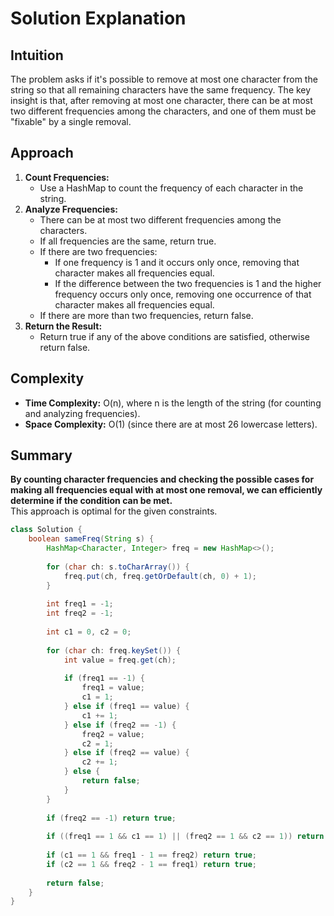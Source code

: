 # Solution Explanation

## Intuition
The problem asks if it's possible to remove at most one character from the string so that all remaining characters have the same frequency. The key insight is that, after removing at most one character, there can be at most two different frequencies among the characters, and one of them must be "fixable" by a single removal.

## Approach
1. **Count Frequencies:**  
   - Use a HashMap to count the frequency of each character in the string.
2. **Analyze Frequencies:**  
   - There can be at most two different frequencies among the characters.
   - If all frequencies are the same, return true.
   - If there are two frequencies:
     - If one frequency is 1 and it occurs only once, removing that character makes all frequencies equal.
     - If the difference between the two frequencies is 1 and the higher frequency occurs only once, removing one occurrence of that character makes all frequencies equal.
   - If there are more than two frequencies, return false.
3. **Return the Result:**  
   - Return true if any of the above conditions are satisfied, otherwise return false.

## Complexity
- **Time Complexity:** O(n), where n is the length of the string (for counting and analyzing frequencies).
- **Space Complexity:** O(1) (since there are at most 26 lowercase letters).

## Summary
**By counting character frequencies and checking the possible cases for making all frequencies equal with at most one removal, we can efficiently determine if the condition can be met.**  
This approach is optimal for the given constraints.

```java
class Solution {
    boolean sameFreq(String s) {
        HashMap<Character, Integer> freq = new HashMap<>();
        
        for (char ch: s.toCharArray()) {
            freq.put(ch, freq.getOrDefault(ch, 0) + 1);
        }
        
        int freq1 = -1;
        int freq2 = -1;
        
        int c1 = 0, c2 = 0;
        
        for (char ch: freq.keySet()) {
            int value = freq.get(ch);
            
            if (freq1 == -1) {
                freq1 = value;
                c1 = 1;
            } else if (freq1 == value) {
                c1 += 1;
            } else if (freq2 == -1) {
                freq2 = value;
                c2 = 1;
            } else if (freq2 == value) {
                c2 += 1;
            } else {
                return false;
            }
        }
        
        if (freq2 == -1) return true;
        
        if ((freq1 == 1 && c1 == 1) || (freq2 == 1 && c2 == 1)) return true;
        
        if (c1 == 1 && freq1 - 1 == freq2) return true;
        if (c2 == 1 && freq2 - 1 == freq1) return true;
        
        return false;
    }
}

